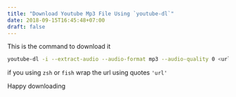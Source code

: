 ```yaml
---
title: "Download Youtube Mp3 File Using `youtube-dl`"
date: 2018-09-15T16:45:48+07:00
draft: false
---
```


This is the command to download it

```bash
youtube-dl -i --extract-audio --audio-format mp3 --audio-quality 0 <url>
```

if you using `zsh` or `fish` wrap the url using quotes `'url'`

Happy downloading


